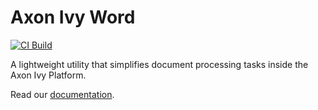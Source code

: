 # Axon Ivy Word

[![CI Build](https://github.com/axonivy-market/axon-ivy-words/actions/workflows/ci.yml/badge.svg)](https://github.com/axonivy-market/axon-ivy-words/actions/workflows/ci.yml)

A lightweight utility that simplifies document processing tasks inside the Axon Ivy Platform.

Read our [documentation](axon-ivy-words-product/README.md).
